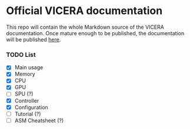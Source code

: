 # Official VICERA documentation

This repo will contain the whole Markdown source of the VICERA documentation.
Once mature enough to be published, the documentation will be published [here](https://cutebunni.es/vicera/docs).

### TODO List

 - [X] Main usage
 - [X] Memory
 - [X] CPU
 - [X] GPU
 - [ ] SPU (?)
 - [X] Controller
 - [X] Configuration
 - [ ] Tutorial (?)
 - [ ] ASM Cheatsheet (?)
